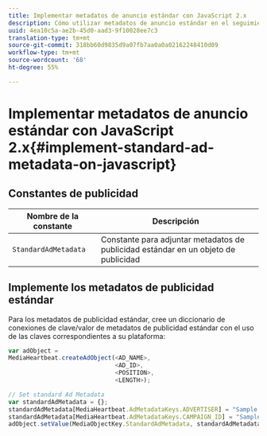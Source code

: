 ```yaml
---
title: Implementar metadatos de anuncio estándar con JavaScript 2.x
description: Cómo utilizar metadatos de anuncio estándar en el seguimiento de anuncios en un navegador mediante aplicaciones JavaScript 2.x.
uuid: 4ea10c5a-ae2b-45d0-aad3-9f10028ee7c3
translation-type: tm+mt
source-git-commit: 318bb60d9835d9a07fb7aa0a0a02162248410d09
workflow-type: tm+mt
source-wordcount: '68'
ht-degree: 55%

---
```



# Implementar metadatos de anuncio estándar con JavaScript 2.x{#implement-standard-ad-metadata-on-javascript}

## Constantes de publicidad

| Nombre de la constante | Descripción   |
|---|---|
| `StandardAdMetadata` | Constante para adjuntar metadatos de publicidad estándar en un objeto de publicidad |

## Implemente los metadatos de publicidad estándar

Para los metadatos de publicidad estándar, cree un diccionario de conexiones de clave/valor de metadatos de publicidad estándar con el uso de las claves correspondientes a su plataforma:

```js
var adObject =  
MediaHeartbeat.createAdObject(<AD_NAME>,  
                              <AD_ID>,  
                              <POSITION>,  
                              <LENGTH>);

// Set standard Ad Metadata
var standardAdMetadata = {};
standardAdMetadata[MediaHeartbeat.AdMetadataKeys.ADVERTISER] = "Sample Advertiser";
standardAdMetadata[MediaHeartbeat.AdMetadataKeys.CAMPAIGN_ID] = "Sample Campaign";
adObject.setValue(MediaObjectKey.StandardAdMetadata, standardAdMetadata);
```
